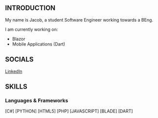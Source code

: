 
## INTRODUCTION

My name is Jacob, a student Software Engineer working towards a BEng.

I am currently working on: 
- Blazor
- Mobile Applications (Dart)

## SOCIALS
[LinkedIn](www.linkedin.com/in/jacob-westfield-4881a0338)

## SKILLS
### Languages & Frameworks
[C#]
[PYTHON]
[HTML5]
[PHP]
[JAVASCRIPT]
[BLADE]
[DART]


